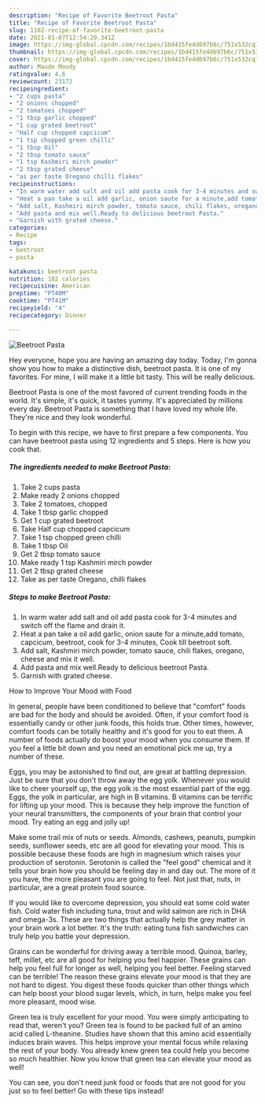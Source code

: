 ```yaml
---
description: "Recipe of Favorite Beetroot Pasta"
title: "Recipe of Favorite Beetroot Pasta"
slug: 1102-recipe-of-favorite-beetroot-pasta
date: 2021-01-07T12:54:29.341Z
image: https://img-global.cpcdn.com/recipes/1bd415fe4d697b6c/751x532cq70/beetroot-pasta-recipe-main-photo.jpg
thumbnail: https://img-global.cpcdn.com/recipes/1bd415fe4d697b6c/751x532cq70/beetroot-pasta-recipe-main-photo.jpg
cover: https://img-global.cpcdn.com/recipes/1bd415fe4d697b6c/751x532cq70/beetroot-pasta-recipe-main-photo.jpg
author: Maude Moody
ratingvalue: 4.6
reviewcount: 23172
recipeingredient:
- "2 cups pasta"
- "2 onions chopped"
- "2 tomatoes chopped"
- "1 tbsp garlic chopped"
- "1 cup grated beetroot"
- "Half cup chopped capcicum"
- "1 tsp chopped green chilli"
- "1 tbsp Oil"
- "2 tbsp tomato sauce"
- "1 tsp Kashmiri mirch powder"
- "2 tbsp grated cheese"
- "as per taste Oregano chilli flakes"
recipeinstructions:
- "In warm water add salt and oil add pasta cook for 3-4 minutes and switch off the flame and drain it."
- "Heat a pan take a oil add garlic, onion saute for a minute,add tomato, capcicum, beetroot, cook for 3-4 minutes, Cook till beetroot soft."
- "Add salt, Kashmiri mirch powder, tomato sauce, chili flakes, oregano, cheese and mix it well."
- "Add pasta and mix well.Ready to delicious beetroot Pasta."
- "Garnish with grated cheese."
categories:
- Recipe
tags:
- beetroot
- pasta

katakunci: beetroot pasta 
nutrition: 182 calories
recipecuisine: American
preptime: "PT40M"
cooktime: "PT41M"
recipeyield: "4"
recipecategory: Dinner

---
```



![Beetroot Pasta](https://img-global.cpcdn.com/recipes/1bd415fe4d697b6c/751x532cq70/beetroot-pasta-recipe-main-photo.jpg)

Hey everyone, hope you are having an amazing day today. Today, I'm gonna show you how to make a distinctive dish, beetroot pasta. It is one of my favorites. For mine, I will make it a little bit tasty. This will be really delicious.



Beetroot Pasta is one of the most favored of current trending foods in the world. It's simple, it's quick, it tastes yummy. It's appreciated by millions every day. Beetroot Pasta is something that I have loved my whole life. They're nice and they look wonderful.


To begin with this recipe, we have to first prepare a few components. You can have beetroot pasta using 12 ingredients and 5 steps. Here is how you cook that.

<!--inarticleads1-->

##### The ingredients needed to make Beetroot Pasta:

1. Take 2 cups pasta
1. Make ready 2 onions chopped
1. Take 2 tomatoes, chopped
1. Take 1 tbsp garlic chopped
1. Get 1 cup grated beetroot
1. Take Half cup chopped capcicum
1. Take 1 tsp chopped green chilli
1. Take 1 tbsp Oil
1. Get 2 tbsp tomato sauce
1. Make ready 1 tsp Kashmiri mirch powder
1. Get 2 tbsp grated cheese
1. Take as per taste Oregano, chilli flakes




<!--inarticleads2-->

##### Steps to make Beetroot Pasta:

1. In warm water add salt and oil add pasta cook for 3-4 minutes and switch off the flame and drain it.
1. Heat a pan take a oil add garlic, onion saute for a minute,add tomato, capcicum, beetroot, cook for 3-4 minutes, Cook till beetroot soft.
1. Add salt, Kashmiri mirch powder, tomato sauce, chili flakes, oregano, cheese and mix it well.
1. Add pasta and mix well.Ready to delicious beetroot Pasta.
1. Garnish with grated cheese.




How to Improve Your Mood with Food


In general, people have been conditioned to believe that "comfort" foods are bad for the body and should be avoided. Often, if your comfort food is essentially candy or other junk foods, this holds true. Other times, however, comfort foods can be totally healthy and it's good for you to eat them. A number of foods actually do boost your mood when you consume them. If you feel a little bit down and you need an emotional pick me up, try a number of these.

Eggs, you may be astonished to find out, are great at battling depression. Just be sure that you don't throw away the egg yolk. Whenever you would like to cheer yourself up, the egg yolk is the most essential part of the egg. Eggs, the yolk in particular, are high in B vitamins. B vitamins can be terrific for lifting up your mood. This is because they help improve the function of your neural transmitters, the components of your brain that control your mood. Try eating an egg and jolly up!

Make some trail mix of nuts or seeds. Almonds, cashews, peanuts, pumpkin seeds, sunflower seeds, etc are all good for elevating your mood. This is possible because these foods are high in magnesium which raises your production of serotonin. Serotonin is called the "feel good" chemical and it tells your brain how you should be feeling day in and day out. The more of it you have, the more pleasant you are going to feel. Not just that, nuts, in particular, are a great protein food source.

If you would like to overcome depression, you should eat some cold water fish. Cold water fish including tuna, trout and wild salmon are rich in DHA and omega-3s. These are two things that actually help the grey matter in your brain work a lot better. It's the truth: eating tuna fish sandwiches can truly help you battle your depression. 

Grains can be wonderful for driving away a terrible mood. Quinoa, barley, teff, millet, etc are all good for helping you feel happier. These grains can help you feel full for longer as well, helping you feel better. Feeling starved can be terrible! The reason these grains elevate your mood is that they are not hard to digest. You digest these foods quicker than other things which can help boost your blood sugar levels, which, in turn, helps make you feel more pleasant, mood wise.

Green tea is truly excellent for your mood. You were simply anticipating to read that, weren't you? Green tea is found to be packed full of an amino acid called L-theanine. Studies have shown that this amino acid essentially induces brain waves. This helps improve your mental focus while relaxing the rest of your body. You already knew green tea could help you become so much healthier. Now you know that green tea can elevate your mood as well!

You can see, you don't need junk food or foods that are not good for you just so to feel better! Go  with  these tips  instead!

